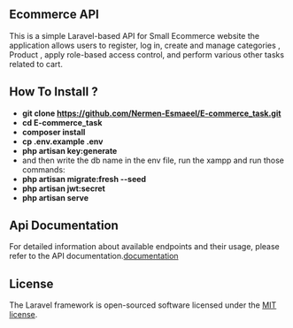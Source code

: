 

## Ecommerce API

This is a simple Laravel-based API for Small Ecommerce website the application allows users to register, log in, create and manage categories , Product , apply role-based access control, and perform various other tasks related to cart.

## How To Install ?
- **git clone https://github.com/Nermen-Esmaeel/E-commerce_task.git**
- **cd E-commerce_task**
- **composer install**
- **cp .env.example .env**
- **php artisan key:generate**
- and then write the db name in the env file, run the xampp and run those commands:
- **php artisan migrate:fresh --seed**
- **php artisan jwt:secret**
- **php artisan serve**
  
## Api Documentation

For detailed information about available endpoints and their usage, please refer to the API documentation.[documentation](https://documenter.getpostman.com/view/28278330/2s9YJZ3jag) 


## License

The Laravel framework is open-sourced software licensed under the [MIT license](https://opensource.org/licenses/MIT).
